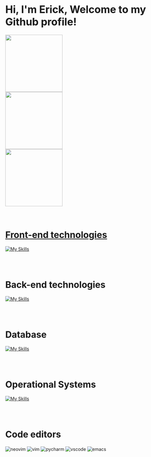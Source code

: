 <div align="left">
  <h1 align="left" style="font-weight: bold; font-size:32;">Hi, I'm Erick, Welcome to my Github profile!</h1>
  <a href="https://github.com/KrizalidTheRed">
  <img height="180em" src="https://github-readme-stats.vercel.app/api?username=KrizalidTheRed&show_icons=true&theme=github_dark&include_all_commits=true&count_private=true"/>
  <br><img height="180em" src="https://github-readme-streak-stats.herokuapp.com/?user=KrizalidTheRed&theme=github-dark-blue"></br>
  <img height="180em" src="https://github-readme-stats.vercel.app/api/top-langs/?username=KrizalidTheRed&layout=compact&langs_count=7&theme=github_dark"/>
</div>
<br>
<br>  
<div style="display:inline_block">
  <h1>Front-end technologies</h1
</div>
  
  [![My Skills](https://skillicons.dev/icons?i=js,html,css,nodejs,react)](https://skillicons.dev)

    
<br>
<br>
 <div style="display:inline_block">
  <h1>Back-end technologies</h1
</div>
    
  [![My Skills](https://skillicons.dev/icons?i=bash,c,cpp,java,py)](https://skillicons.dev)
    
<br>
<br> 
<div style="display:inline_block">
  <h1>Database</h1
</div>
    
  [![My Skills](https://skillicons.dev/icons?i=mysql)](https://skillicons.dev)
    
<br>
<br> 
<div style="display:inline_block">
  <h1>Operational Systems</h1
</div>
    
  [![My Skills](https://skillicons.dev/icons?i=linux)](https://skillicons.dev)

<br>
<br>    
<div style="display: inline_block">
  <h1>Code editors </h1>
  <img align="center" alt="neovim"  src="https://img.shields.io/badge/NeoVim-%2357A143.svg?&style=for-the-badge&logo=neovim&logoColor=white"/>
  <img align="center" alt="vim"  src="https://img.shields.io/badge/VIM-%2311AB00.svg?&style=for-the-badge&logo=vim&logoColor=white"/>
  <img align="center" alt="pycharm"  src="https://img.shields.io/badge/PyCharm-000000.svg?&style=for-the-badge&logo=PyCharm&logoColor=white"/>
  <img align="center" alt="vscode"  src="https://img.shields.io/badge/VSCode-0078D4?style=for-the-badge&logo=visual%20studio%20code&logoColor=white"/>
  <img align="center" alt="emacs"  src="https://img.shields.io/badge/Emacs-%237F5AB6.svg?&style=for-the-badge&logo=gnu-emacs&logoColor=white"/>
</div><br/>    
  
<!--
**ErickNunes97/ErickNunes97** is a ✨ _special_ ✨ repository because its `README.md` (this file) appears on your GitHub profile.

Here are some ideas to get you started:

- 🔭 I’m currently working on ...
- 🌱 I’m currently learning ...
- 👯 I’m looking to collaborate on ...
- 🤔 I’m looking for help with ...
- 💬 Ask me about ...
- 📫 How to reach me: ...
- 😄 Pronouns: ...
- ⚡ Fun fact: ...
-->
